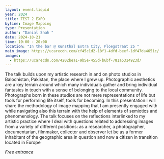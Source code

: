 ```yaml
---
layout: event.liquid
year: 2024
title: TEST 2 EXPO
byline: Image Mapping
type: Presentation
author: "Danial Shah "
date: 2024-10-21
time: 19:00 - 20:00
location: "In the bar @ Kunsthal Extra City, Ploegstraat 25 "
main_image: https://ucarecdn.com/cf45c1d2-18f1-4dfd-beef-1df47da4651c/
images:
  - https://ucarecdn.com/4202bea1-9b5e-455d-b6bf-781a5314923d/
---
```

The talk builds upon my artistic research in and on photo studios in Balochistan, Pakistan, the place where I grew up. Photographic aesthetics are a key terrain around which many individuals gather and bring individual fantasies in touch with a sense of belonging to the local community. Photographs born in these studios are not mere representations of life but tools for performing life itself, tools for becoming. In this presentation I will share the methodology of image mapping that I am presently engaged with while navigating also this terrain with the help of elements of semiotics and phenomenology. The talk focuses on the reflections interlinked to my artistic practice where I deal with questions related to addressing images from a variety of different positions: as a researcher, a photographer, documentarian, filmmaker, collector and observer let be as a former inhabitant of the geographic area in question and now a citizen in transition located in Europe

*Free entrance*
